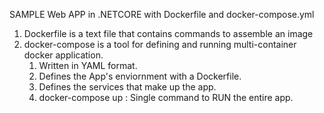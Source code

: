 ﻿SAMPLE Web APP in .NETCORE with Dockerfile and docker-compose.yml
1) Dockerfile is a text file that contains commands to assemble an image
2) docker-compose is a tool for defining and running multi-container docker application.
	1) Written in YAML format.
	2) Defines the App's enviornment with a Dockerfile.
	3) Defines the services that make up the app.
	4) docker-compose up : Single command to RUN the entire app.
